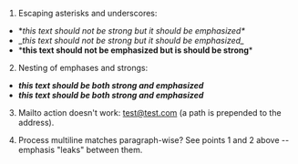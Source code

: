 1. Escaping asterisks and underscores:

  - \**this text should not be strong but it should be emphasized\**
  - \__this text should not be strong but it should be emphasized\__
  - \***this text should not be emphasized but is should be strong**\*

2. Nesting of emphases and strongs:

  - **_this text should be both strong and emphasized_**
  - __*this text should be both strong and emphasized*__

3. Mailto action doesn't work: <test@test.com> (a path is prepended to the address).

4. Process multiline matches paragraph-wise? See points 1 and 2 above -- emphasis "leaks" between them.
